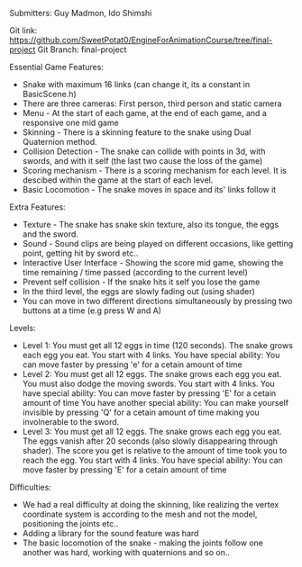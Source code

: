 Submitters: Guy Madmon, Ido Shimshi 

Git link: https://github.com/SweetPotat0/EngineForAnimationCourse/tree/final-project
Git Branch: final-project

Essential Game Features:

 - Snake with maximum 16 links (can change it, its a constant in BasicScene.h)
 - There are three cameras: First person, third person and static camera
 - Menu - At the start of each game, at the end of each game, and a responsive one mid game
 - Skinning - There is a skinning feature to the snake using Dual Quaternion method.
 - Collision Detection - The snake can collide with points in 3d, with swords, and with it self (the last two cause the loss of the game)
 - Scoring mechanism - There is a scoring mechanism for each level. It is descibed within the game at the start of each level.
 - Basic Locomotion - The snake moves in space and its' links follow it

Extra Features:
 - Texture - The snake has snake skin texture, also its tongue, the eggs and the sword.
 - Sound - Sound clips are being played on different occasions, like getting point, getting hit by sword etc..
 - Interactive User Interface - Showing the score mid game, showing the time remaining / time passed (according to the current level)
 - Prevent self collision - If the snake hits it self you lose the game
 - In the third level, the eggs are slowly fading out (using shader)
 - You can move in two different directions simultaneously by pressing two buttons at a time (e.g press W and A)

Levels:
 - Level 1:
    You must get all 12 eggs in time (120 seconds). The snake grows each egg you eat.
    You start with 4 links.
    You have special ability: You can move faster by pressing 'e' for a cetain amount of time
 - Level 2:
    You must get all 12 eggs. The snake grows each egg you eat.
    You must also dodge the moving swords.
    You start with 4 links.
    You have special ability: You can move faster by pressing 'E' for a cetain amount of time
    You have another special ability: You can make yourself invisible by pressing 'Q' for a cetain amount of time making you involnerable to the sword.
- Level 3:
    You must get all 12 eggs. The snake grows each egg you eat.
    The eggs vanish after 20 seconds (also slowly disappearing through shader).
    The score you get is relative to the amount of time took you to reach the egg.
    You start with 4 links.
    You have special ability: You can move faster by pressing 'E' for a cetain amount of time

Difficulties:
 - We had a real difficulty at doing the skinning, like realizing the vertex coordinate system is according to the mesh and not the model, positioning the
   joints etc..
 - Adding a library for the sound feature was hard
 - The basic locomotion of the snake - making the joints follow one another was hard, working with quaternions and so on..